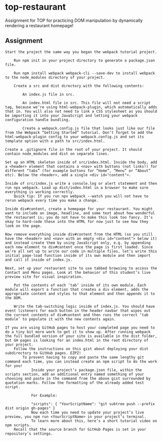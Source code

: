 # top-restaurant

Assignment for TOP for practicing DOM manipulation by dynamically rendering a restaurant homepage!

## Assignment

    Start the project the same way you began the webpack tutorial project.

        Run npm init in your project directory to generate a package.json file.

        Run npm install webpack webpack-cli --save-dev to install webpack to the node_modules directory of your project.

        Create a src and dist directory with the following contents:

            An index.js file in src.

            An index.html file in src. This file will not need a script tag, because we’re using html-webpack-plugin, which automatically adds that in. You will also not need to link a CSS stylesheet as you should be importing it into your JavaScript and letting your webpack configuration handle bundling.

            Create a webpack.config.js file that looks just like our file from the Webpack “Getting Started” tutorial. Don’t forget to add the html-webpack-plugin config to your webpack.config.js and set its template option with a path to src/index.html.

    Create a .gitignore file in the root of your project. It should contain node_modules and dist on separate lines.

    Set up an HTML skeleton inside of src/index.html. Inside the body, add a <header> element that contains a <nav> with buttons (not links!) for different “tabs” (for example buttons for “Home”, “Menu” or “About” etc). Below the <header>, add a single <div id="content">.

    Inside of src/index.js write a console.log or alert statement and then run npx webpack. Load up dist/index.html in a browser to make sure everything is working correctly.
        Quick tip: If you run npx webpack --watch you will not have to rerun webpack every time you make a change.

    Inside div#content, create a homepage for your restaurant. You might want to include an image, headline, and some text about how wonderful the restaurant is; you do not have to make this look too fancy. It’s okay to hard-code these into the HTML for now just to see how they look on the page.

    Now remove everything inside div#content from the HTML (so you still have the <header> and <nav> with an empty <div id="content"> below it) and instead create them by using JavaScript only, e.g. by appending each new element to div#content once the page is first loaded. Since we’re all set up to write our code in multiple files, let’s write this initial page-load function inside of its own module and then import and call it inside of index.js.

    Next, set up your restaurant site to use tabbed browsing to access the Contact and Menu pages. Look at the behavior of this student’s live preview site for visual inspiration.

        Put the contents of each ‘tab’ inside of its own module. Each module will export a function that creates a div element, adds the appropriate content and styles to that element and then appends it to the DOM.

        Write the tab-switching logic inside of index.js. You should have event listeners for each button in the header navbar that wipes out the current contents of div#content and then runs the correct ‘tab module’ to populate it with the new contents again.

    If you are using GitHub pages to host your completed page you need to do a tiny bit more work to get it to show up. After running webpack the full bundled version of your site is available in the dist folder, but GH pages is looking for an index.html in the root directory of your project.
        Follow the instructions on this gist about deploying your dist subdirectory to GitHub pages. EZPZ!
            To prevent having to copy and paste the same lengthy git command each time, you can instead create an npm script to do the work for you!
                Inside your project’s package.json file, within the scripts section, add an additional entry named something of your choosing and paste in the command from the above gist surrounded by quotation marks. Follow the formatting of the already added test script.

                For Example:

                "scripts": { "YourScriptName": "git subtree push --prefix dist origin gh-pages" }
                Now each time you need to update your project’s live preview, you npm run <YourScriptName> in your project’s terminal.
                To learn more about this, here’s a short tutorial video on npm scripts.
        Recall that the source branch for GitHub Pages is set in your repository’s settings.
